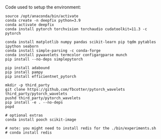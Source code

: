 
Code used to setup the environment:

    source /opt/anaconda/bin/activate
    conda create -n deepfix python=3.9
    conda activate deepfix
    conda install pytorch torchvision torchaudio cudatoolkit=11.3 -c pytorch

    conda install matplotlib numpy pandas scikit-learn pip tqdm pytables ipython seaborn
    conda install simple-parsing -c conda-forge
    conda install pywavelets termcolor configargparse munch
    pip install --no-deps simplepytorch

    pip install adabound
    pip install pampy
    pip install efficientnet_pytorch

    mkdir -p third_party
    git clone https://github.com/fbcotter/pytorch_wavelets third_party/pytorch_wavelets
    pushd third_party/pytorch_wavelets
    pip install -e . --no-deps
    popd

    # optional extras
    conda install pooch scikit-image

    # note: you might need to install redis for the ./bin/experiments.sh
    # conda install redis
